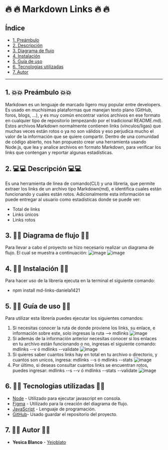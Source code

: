 # :fire: :fire: Markdown Links :fire: :fire:
## Índice
* [1. Preámbulo](#1-preámbulo)
* [2. Descripción](#2-resumen-del-proyecto)
* [3. Diagrama de flujo](#4-diagrama-de-flujo)
* [4. Instalación ](#3-instalación)
* [5. Guía de uso](#4-guia-de-uso)
* [6. Tecnologías utilizadas](#6-tecnologías-utlizadas)
* [7. Autor](#7-autor)
***
## 1. :boom::boom: Preámbulo :boom::boom:
Markdown es un lenguaje de marcado ligero muy popular entre developers. Es usado en muchísimas plataformas que manejan texto plano (GitHub, foros, blogs, ...), y es muy común encontrar varios archivos en ese formato en cualquier tipo de repositorio (empezando por el tradicional README.md).
Estos archivos Markdown normalmente contienen links (vínculos/ligas) que muchas veces están rotos o ya no son válidos y eso perjudica mucho el valor de la información que se quiere compartir.
Dentro de una comunidad de código abierto, nos han propuesto crear una herramienta usando Node.js, que lea y analice archivos en formato Markdown, para verificar los links que contengan y reportar algunas estadísticas.
## 2. :computer::computer: Descripción :computer::computer:
Es una herramienta de línea de comando(CLI) y una librería, que permite extraer los links de un archivo tipo Markdown(md), e identifica cuales están funcionando y cuales están rotos. Adicionalmente esta información se puede entregar al usuario como estadísticas donde se puede ver:
* Total de links
* Links únicos
* Links rotos
## 3. :art::art: Diagrama de flujo :art::art:
Para llevar a cabo el proyecto se hizo necesario realizar un diagrama de flujo. El cual se muestra a continuación:
![image](https://user-images.githubusercontent.com/92064924/168403623-c7a70135-6e28-419e-93ab-5d1a5fca4d5e.png)
![image](https://user-images.githubusercontent.com/92064924/168403649-df5c9c2f-0543-46f4-8d43-e510d9e32f60.png)
## 4. :page_with_curl::page_with_curl: Instalación :page_with_curl::page_with_curl:
Para hacer uso de la librería ejecuta en la terminal el siguiente comando:
* npm install md-links-daniela1421
## 5. :memo::memo: Guía de uso :memo::memo: 
Para utilizar esta librería puedes ejecutar los siguientes comandos:
1. Si necesitas conocer la ruta de donde proviene los links, su enlace, e información sobre este, solo ingresas la ruta --> mdlinks <path>
![image](https://user-images.githubusercontent.com/92064924/168402857-08c61595-16ff-407e-815d-e398fb845f7c.png)
 2. Si además de la información anterior necesitas conocer si los enlaces en tu archivo están funcionando o no, ingresas el siguiente comando: mdlinks <path> --v ó mdlinks <path> --validate
 ![image](https://user-images.githubusercontent.com/92064924/168403109-82db34f7-b742-4d47-9db3-d9ffd69ba497.png)
3. Si quieres saber cuantos links hay en total en tu archivo o directorio, y cuantos son unicos, ingresa: mdlinks <path> --s ó mdlinks <path> --stats
![image](https://user-images.githubusercontent.com/92064924/168403260-58b8cba2-17ef-4a6d-804b-864d823db4e6.png)
4. Por último, si deseas consultar cuantos links se encuentran rotos, puedes ingresar:
  mdlinks <path> --s --v ó mdlinks <path> --stats --validate
 ![image](https://user-images.githubusercontent.com/92064924/168403361-f7f186d6-dba6-4ee9-b304-c4db39ef04e9.png)
## 6. :satellite::satellite: Tecnologias utilizadas :satellite::satellite:
* [Node](https://nodejs.org/es/) - Utilizado para ejecutar javascript en consola.
* [Figma](https://www.figma.com/login) - Utilizado para la creación del diagrama de flujo.
* [JavaScript](https://developer.mozilla.org/es/docs/Web/JavaScript) - Lenguaje de programación.
* [GitHub](https://github.com/)- Usado guardar el repositorio del proyecto.
## 7. :woman::woman: Autor :woman::woman:
* **Yesica Blanco** - [Yejoblato](https://github.com/Yesiblato)
